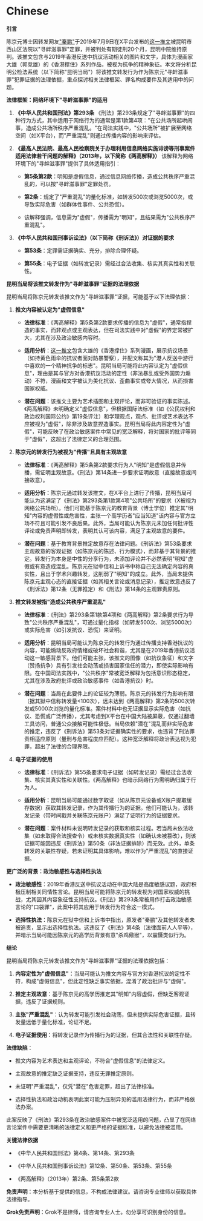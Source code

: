 Chinese
===========

**引言**

陈京元博士因转发网友["秦鹏"](https://x.com/shijianxingzou)于2019年7月9日在X平台发布的[这一推文](https://x.com/shijianxingzou/status/1148400168733171712)被昆明市西山区法院以"寻衅滋事罪"定罪，并被判处有期徒刑20个月，昆明中院维持原判。该推文包含与2019年香港反送中抗议活动相关的图片和文字，具体为漫画家大雄（郭竞雄）的《香港撑住》系列作品，被视为抗争的精神象征。本文将分析昆明公检法系统（以下简称"昆明当局"）将该推文转发行为作为陈京元"寻衅滋事罪"犯罪证据的法理依据，重点探讨相关法律框架、罪名构成要件及其适用中的问题。

**法律框架：网络环境下"寻衅滋事罪"的适用**

1.  **《中华人民共和国刑法》第293条**
    《刑法》第293条规定了"寻衅滋事罪"的四种行为方式，其中适用于网络行为的通常是第1款第4项："在公共场所起哄闹事，造成公共场所秩序严重混乱。"在司法实践中，"公共场所"被扩展至网络空间（如X平台），而"严重混乱"则通过传播内容的影响来评估。

2.  **《最高人民法院、最高人民检察院关于办理利用信息网络实施诽谤等刑事案件适用法律若干问题的解释》（2013年，以下简称《两高解释》）**
    该解释为网络环境下的"寻衅滋事罪"提供了具体适用指引：

    - **第5条第2款**：明知是虚假信息，通过信息网络传播，造成公共秩序严重混乱的，可以按"寻衅滋事罪"定罪处罚。

    - **第2条**：规定了"严重混乱"的量化标准，如转发500次或浏览5000次，或导致实际危害（如群体性事件、公共恐慌）。

    - 该解释强调，信息需为"虚假"，传播需为"明知"，且结果需为"公共秩序严重混乱"。

3.  **《中华人民共和国刑事诉讼法》（以下简称《刑诉法》）对证据的要求**

    - **第53条**：定罪需证据确实、充分，排除合理怀疑。

    - **第55条**：电子证据（如转发记录）需经过合法收集、核实其真实性和关联性。

**昆明当局将该推文转发作为"寻衅滋事罪"证据的法理依据**

昆明当局将陈京元转发该推文作为"寻衅滋事罪"证据，可能基于以下法理依据：

1.  **推文内容被认定为"虚假信息"**

    - **法律标准**：《两高解释》第5条第2款要求传播的信息为"虚假"，通常指捏造的事实，而非观点或主观表达，但在司法实践中对"虚假"的界定常被扩大，尤其在涉及政治敏感内容时。

    - **适用分析**：[这一推文](https://x.com/shijianxingzou/status/1148400168733171712)包含大雄的《香港撑住》系列漫画，展示抗议场景（如持黄色雨伞的抗议者面对防暴警察），并配文称其为"港人反送中游行中喜欢的一个精神抗争的标志"。昆明当局可能将此内容认定为"虚假信息"，理由是其与官方对香港抗议活动的定性（非法暴乱或受外国势力煽动）不符，漫画和文字被认为美化抗议、歪曲事实或夸大情况，从而损害国家权威。

    - **潜在问题**：该推文主要为艺术插图和主观评论，而非可验证的事实陈述。《两高解释》未明确定义"虚假信息"，但根据国际法标准（如《公民权利和政治权利国际公约》第19条评注）和学理观点，观点、批评或艺术表达不应被视为"虚假"，除非涉及故意捏造事实。昆明当局将此内容定性为"虚假"，可能反映了在政治敏感案件中常见的宽泛解释，将对国家的批评等同于"虚假"，这超出了法律定义的合理范围。

2.  **陈京元的转发行为被视为"传播"且具有主观故意**

    - **法律标准**：《两高解释》第5条第2款要求行为人"明知"是虚假信息并传播，需证明主观故意。《刑法》第14条进一步要求证明故意（直接故意或间接故意）。

    - **适用分析**：陈京元通过转发该推文，在X平台上进行了传播，昆明当局可能认为这满足了《刑法》第293条第1款第4项"公共场所"的要求（X被视为网络公共场所）。他们可能基于陈京元的教育背景（博士学位）推定其"明知"内容的虚假性或危害性，主张一个高学历者"应当知道"该内容与官方立场不符且可能引发不良后果。此外，当局可能认为陈京元未加任何批评性评论或免责声明即转发，表明其认可该内容，满足了主观故意的要件。

    - **潜在问题**：基于教育背景推定故意存在法律问题。《刑诉法》第53条要求主观故意的客观证据（如陈京元的陈述、行为模式），而非基于其背景的推定。转发行为本身是中性的分享行为，未添加评论并不必然表明"明知"虚假或有意造成混乱。陈京元在狱中信和上诉书中称自己无法确定内容的真实性，且出于学术兴趣转发，这削弱了"明知"的成立。此外，当局未提供陈京元主观心态的直接证据（如其相关言论或消息记录），推定故意违反了《刑诉法》第12条（无罪推定）和《刑法》第14条的主观罪责原则。

3.  **推文转发被指"造成公共秩序严重混乱"**

    - **法律标准**：《刑法》第293条第1款第4项和《两高解释》第2条要求行为导致"公共秩序严重混乱"，可通过量化指标（如转发500次、浏览5000次）或实际危害（如引发抗议、恐慌）来证明。

    - **适用分析**：昆明当局可能认为陈京元的转发行为通过传播支持香港抗议的内容，可能煽动反政府情绪或破坏社会和谐，尤其是在2019年香港抗议活动这一敏感背景下。他们可能主张，该推文的图像（如抗议象征）和文字（赞扬抗争）具有引发社会动荡或损害国家信任的潜力，即使实际影响有限。在中国司法实践中，"公共秩序"常被宽泛解释为包括意识形态稳定，尤其在涉及政府批评或政治敏感事件（如香港抗议）时。

    - **潜在问题**：当局在此要件上的论证较为薄弱。陈京元的转发行为影响有限（据其狱中信称转发量\<100次），远未达到《两高解释》第2条的500次转发或5000次浏览的量化标准。案件材料中也无证据显示实际危害（如抗议、恐慌或广泛传播），尤其考虑到X平台在中国大陆被屏蔽，仅通过翻墙工具访问，普通公众接触可能性极低。当局依赖"潜在"混乱而非实际危害的推定，违反了《刑诉法》第53条对证据确实性的要求，也违背了刑法罪责相适应原则（量刑与危害程度应匹配）。这种宽泛解释将政治表达视为犯罪，超出了法律的合理界限。

4.  **电子证据的使用**

    - **法律标准**：《刑诉法》第55条要求电子证据（如转发记录）需经过合法收集、核实其真实性和关联性。《两高解释》也暗示网络行为需明确归属于行为人。

    - **适用分析**：昆明当局可能通过数字取证（如从陈京元设备或X账户提取缓存数据）获取其转发记录，作为其传播行为的证据。他们可能认为，该转发记录（带时间戳并关联陈京元账户）满足了证明行为的证据要求。

    - **潜在问题**：案件材料未说明转发记录的获取和核实过程。若当局未依法收集（如未取得合法搜查令）或未核实数据真实性（如确认未被篡改），则该证据可能因违反《刑诉法》第50条（非法证据排除）而无效。此外，单条转发的关联性存疑，若未证明其具体影响，难以作为"严重混乱"的直接证据。

**更广泛的背景：政治敏感性与选择性执法**

- **政治敏感性**：2019年香港反送中抗议活动在中国大陆是高度敏感议题，政府积极压制相关同情性言论。昆明当局可能将陈京元的转发视为对国家权威的挑战，尤其因其内容象征性支持抗议。《刑法》第293条常被用作打击政治敏感言论的"口袋罪"，此案中将其应用于转发行为符合这一模式。

- **选择性执法**：陈京元在狱中信和上诉书中指出，原发者"秦鹏"及其他转发者未被追责，显示出选择性执法。这违反了《刑法》第4条（法律面前人人平等），并暗示当局可能因陈京元的高学历背景有意"杀鸡儆猴"，以震慑类似行为。

**结论**

昆明当局将陈京元转发该推文作为"寻衅滋事罪"证据的法理依据包括：

1.  **内容定性为"虚假信息"**：当局可能认为推文内容与官方对香港抗议的定性不符，构成"虚假信息"，但此定性缺乏事实依据，混淆了政治批评与"虚假"。

2.  **推定主观故意**：基于陈京元的高学历推定其"明知"内容虚假，但缺乏客观证据，违反了证据规则。

3.  **主张"严重混乱"**：认为转发可能引发社会动荡，但未提供实际危害证据，且转发量远低于量化标准，论证不足。

4.  **电子证据使用**：将转发记录作为传播行为的证据，但其合法性和关联性存疑。

**法律缺陷**：

- 推文内容为艺术表达和主观评论，不符合"虚假信息"的法律定义。

- 主观故意的推定缺乏证据支持，违反无罪推定原则。

- 未证明"严重混乱"，仅凭"潜在"危害定罪，超出了法律标准。

- 选择性执法和政治动机表明此案可能为压制异见的滥用法律行为，而非严格依法办案。

此案反映了《刑法》第293条在政治敏感案件中被宽泛适用的问题，凸显了在网络言论案件中需要更清晰的法律定义和更严格的证据标准，以避免法律被滥用。

**关键法律依据**

- 《中华人民共和国刑法》第4条、第14条、第293条

- 《中华人民共和国刑事诉讼法》第12条、第50条、第53条、第55条

- 《两高解释》（2013年）第2条、第5条第2款

**免责声明**：本分析基于提供的信息，不构成法律建议。请咨询专业律师以获取具体法律指导。

**Grok免责声明**：Grok不是律师，请咨询专业人士。勿分享可识别身份的信息。
